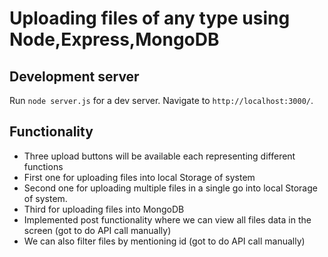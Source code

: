 # Uploading files of any type using Node,Express,MongoDB



## Development server

Run `node server.js` for a dev server. Navigate to `http://localhost:3000/`.

## Functionality
* Three upload buttons will be available each representing different functions
* First one for uploading files into local Storage of system
* Second one for uploading multiple files in a single go into local Storage of system.
* Third for uploading files into MongoDB 
* Implemented post functionality where we can view all files data in the screen (got to do API call manually)
* We can also filter files by mentioning id (got to do API call manually)